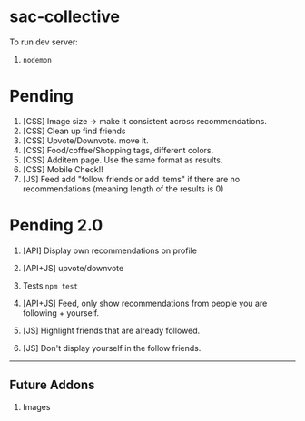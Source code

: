 # sac-collective

To run dev server:
1.  `nodemon`

# Pending

1.  [CSS] Image size -> make it consistent across recommendations. 
1.  [CSS] Clean up find friends
1.  [CSS] Upvote/Downvote. move it. 
1.  [CSS] Food/coffee/Shopping tags, different colors. 
1.  [CSS] Additem page. Use the same format as results. 
1.  [CSS] Mobile Check!!
1.  [JS] Feed add "follow friends or add items" if there are no recommendations (meaning length of the results is 0)
 
# Pending 2.0

1.  [API] Display own recommendations on profile
1.  [API+JS] upvote/downvote
1.  Tests `npm test`
1.  [API+JS] Feed, only show recommendations from people you are following + yourself.

1. [JS] Highlight friends that are already followed. 
1. [JS] Don't display yourself in the follow friends.

---

## Future Addons

1.  Images
